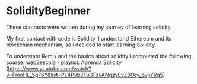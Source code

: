 # SolidityBeginner
These contracts were written during my journey of learning solidity.

My first contact with code is Solidity. I understand Ethereum and its blockchain mechanism, so i decided to start learning Solidity.

To understant Remix and the basics about solidity i completed the following course: web3escola - playlist: Aprenda Solidity (https://www.youtube.com/watch?v=FmoHL_5g76Y&list=PL4PvbJTuGFzvANgzyEvZB0cy_ovjiYRg5)
